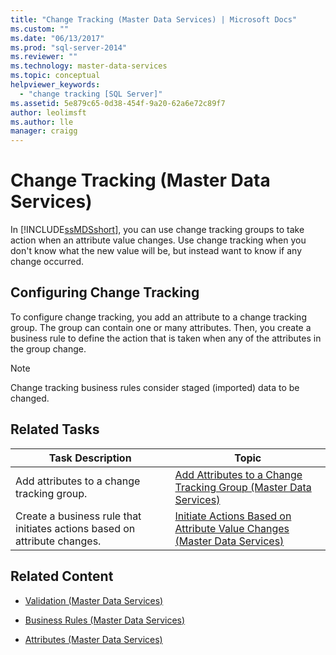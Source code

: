 ```yaml
---
title: "Change Tracking (Master Data Services) | Microsoft Docs"
ms.custom: ""
ms.date: "06/13/2017"
ms.prod: "sql-server-2014"
ms.reviewer: ""
ms.technology: master-data-services
ms.topic: conceptual
helpviewer_keywords: 
  - "change tracking [SQL Server]"
ms.assetid: 5e879c65-0d38-454f-9a20-62a6e72c89f7
author: leolimsft
ms.author: lle
manager: craigg
---
```

# Change Tracking (Master Data Services)
  In [!INCLUDE[ssMDSshort](../includes/ssmdsshort-md.md)], you can use change tracking groups to take action when an attribute value changes. Use change tracking when you don't know what the new value will be, but instead want to know if any change occurred.  
  
## Configuring Change Tracking  
 To configure change tracking, you add an attribute to a change tracking group. The group can contain one or many attributes. Then, you create a business rule to define the action that is taken when any of the attributes in the group change.  
  
> [!NOTE]  
>  Change tracking business rules consider staged (imported) data to be changed.  
  
## Related Tasks  
  
|Task Description|Topic|  
|----------------------|-----------|  
|Add attributes to a change tracking group.|[Add Attributes to a Change Tracking Group &#40;Master Data Services&#41;](add-attributes-to-a-change-tracking-group-master-data-services.md)|  
|Create a business rule that initiates actions based on attribute changes.|[Initiate Actions Based on Attribute Value Changes &#40;Master Data Services&#41;](../../2014/master-data-services/initiate-actions-based-on-attribute-value-changes-master-data-services.md)|  
  
## Related Content  
  
-   [Validation &#40;Master Data Services&#41;](../../2014/master-data-services/validation-master-data-services.md)  
  
-   [Business Rules &#40;Master Data Services&#41;](../../2014/master-data-services/business-rules-master-data-services.md)  
  
-   [Attributes &#40;Master Data Services&#41;](../../2014/master-data-services/attributes-master-data-services.md)  
  
  
